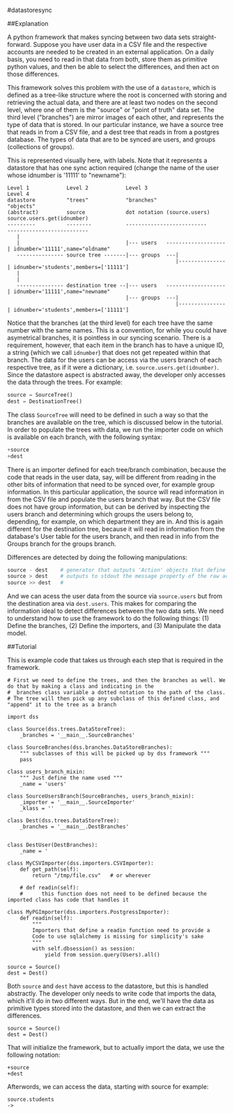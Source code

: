 #datastoresync

##Explanation

A python framework that makes syncing between two data sets straight-forward. Suppose you have user data in a CSV file and the respective accounts are needed to be created in an external application. On a daily basis, you need to read in that data from both, store them as primitive python values, and then be able to select the differences, and then act on those differences.

This framework solves this problem with the use of a `datastore`, which is defined as a tree-like structure where the root is concerned with storing and retrieving the actual data, and there are at least two nodes on the second level, where one of them is the "source" or "point of truth" data set. The third level ("branches") are mirror images of each other, and represents the type of data that is stored. In our particular instance, we have a source tree that reads in from a CSV file, and a dest tree that reads in from a postgres database. The types of data that are to be synced are users, and groups (collections of groups). 

This is represented visually here, with labels. Note that it represents a datastore that has one sync action required (change the name of the user whose idnumber is '11111' to "newname"):

```
Level 1            Level 2            Level 3                         Level 4
datastore          "trees"            "branches"                      "objects"
(abstract)         source             dot notation (source.users)     source.users.get(idnumber)
---------          --------           --------------------------      --------------------------
   |
   |                                  |--- users   -------------------| idnumber='11111',name="oldname"
   --------------- source tree -------|--- groups  ---|
                                                      |---------------| idnumber='students',members=['11111']   
   |
   |
   --------------- destination tree --|--- users   -------------------| idnumber='11111',name="newname"
                                      |--- groups  ---|
                                                      |---------------| idnumber='students',members=['11111']
```

Notice that the branches (at the third level) for each tree have the same number with the same names. This is a convention, for while you could have asymetrical branches, it is pointless in our syncing scenario. There is a requirement, however, that each item in the branch has to have a unique ID, a string (which we call `idnumber`) that does not get repeated within that branch. The data for the users can be access via the users branch of each respective tree, as if it were a dictionary, i.e. `source.users.get(idnumber)`. Since the datastore aspect is abstracted away, the developer only accesses the data through the trees. For example:

```python
source = SourceTree()
dest = DestinationTree()
```

The class `SourceTree` will need to be defined in such a way so that the branches are available on the tree, which is discussed below in the tutorial. In order to populate the trees with data, we run the importer code on which is available on each branch, with the following syntax:

```python
+source
+dest
```

There is an importer defined for each tree/branch combination, because the code that reads in the user data, say, will be different from reading in the other bits of information that need to be synced over, for example group information. In this particular application, the source will read information in from the CSV file and populate the users branch that way. But the CSV file does not have group information, but can be derived by inspecting the users branch and determining which groups the users belong to, depending, for example, on which department they are in. And this is again different for the destination tree, because it will read in information from the database's User table for the users branch, and then read in info from the Groups branch for the groups branch.

Differences are detected by doing the following manipulations:

```python
source - dest    # generator that outputs 'Action' objects that define the differences, used internally by the framework
source > dest    # outputs to stdout the message property of the raw action objects
source >> dest   # 
```

And we can acess the user data from the source via `source.users` but from the destination area via `dest.users`. This makes for comparing the information ideal to detect differences between the two data sets. We need to understand how to use the framework to do the following things: (1) Define the branches, (2) Define the importers, and (3) Manipulate the data model.

##Tutorial

This is example code that takes us through each step that is required in the framework.

```
# First we need to define the trees, and then the branches as well. We do that by making a class and indicating in the 
# _branches class variable a dotted notation to the path of the class. 
# The tree will then pick up any subclass of this defined class, and "append" it to the tree as a branch

import dss 

class Source(dss.trees.DataStoreTree):
    _branches = '__main__.SourceBranches'

class SourceBranches(dss.branches.DataStoreBranches):
    """ subclasses of this will be picked up by dss framework """
    pass

class users_branch_mixin:
    """ Just define the name used """
    _name = 'users'

class SourceUsersBranch(SourceBranches, users_branch_mixin):
    _importer = '__main__.SourceImporter'
    _klass = ''

class Dest(dss.trees.DataStoreTree):
    _branches = '__main__.DestBranches'


class DestUser(DestBranches):
    _name = '

class MyCSVImporter(dss.importers.CSVImporter):
    def get_path(self):
        return "/tmp/file.csv"   # or wherever

    # def readin(self):
    #      this function does not need to be defined because the imported class has code that handles it

class MyPGImporter(dss.importers.PostgressImporter):
    def readin(self):
        """
        Importers that define a readin function need to provide a 
        Code to use sqlalchemy is missing for simplicity's sake
        """
        with self.dbsession() as session:
            yield from session.query(Users).all()

source = Source()
dest = Dest()
```

Both `source` and `dest` have access to the datastore, but this is handled abstractly. The developer only needs to write code that imports the data, which it'll do in two different ways. But in the end, we'll have the data as primitive types stored into the datastore, and then we can extract the differences.

```
source = Source()
dest = Dest()
```

That will initialize the framework, but to actually import the data, we use the following notation:

```
+source
+dest
```

Afterwords, we can access the data, starting with source for example:

```
source.students
-> 
```
